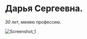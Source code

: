 # Дарья Сергеевна. 
*30 лет*, меняю профессию. 


![Screenshot_1](https://github.com/user-attachments/assets/d0053320-d6e4-4939-9730-25a01f778dd9)
